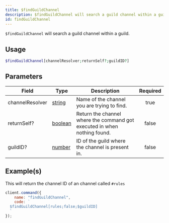 ```yaml
---
title: $findGuildChannel
description: $findGuildChannel will search a guild channel within a guild.
id: findGuildChannel
---
```


`$findGuildChannel` will search a guild channel within a guild.

## Usage

```php
$findGuildChannel[channelResolver;returnSelf?;guildID?]
```

## Parameters

| Field           | Type                                                                                                | Description                                                              | Required |
| --------------- | --------------------------------------------------------------------------------------------------- | ------------------------------------------------------------------------ | :------: |
| channelResolver | [string](https://developer.mozilla.org/en-US/docs/Web/JavaScript/Reference/Global_Objects/String)   | Name of the channel you are trying to find.                              |   true   |
| returnSelf?     | [boolean](https://developer.mozilla.org/en-US/docs/Web/JavaScript/Reference/Global_Objects/Boolean) | Return the channel where the command got executed in when nothing found. |  false   |
| guildID?        | [number](https://developer.mozilla.org/en-US/docs/Web/JavaScript/Reference/Global_Objects/Number)   | ID of the guild where the channel is present in.                         |  false   |

## Example(s)

This will return the channel ID of an channel called `#rules`

```javascript
client.command({
    name: "findGuildChannel",
    code: `
  $findGuildChannel[rules;false;$guildID]
  `
});
```
